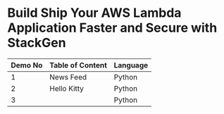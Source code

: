 #  Build Ship Your AWS Lambda Application Faster and Secure with StackGen 

| Demo No | Table of Content | Language |  
| ----- | -----------------|----------|
| 1 | News Feed | Python |
| 2 | Hello Kitty | Python | 
| 3 |             | Python | 


